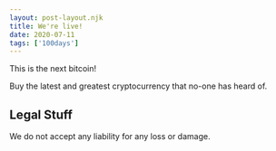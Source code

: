 ```yaml
---
layout: post-layout.njk 
title: We're live!
date: 2020-07-11
tags: ['100days']
---
```

<!-- Excerpt Start -->
This is the next bitcoin!
<!-- Excerpt End -->
Buy the latest and greatest cryptocurrency that no-one has heard of.
 
## Legal Stuff
We do not accept any liability for any loss or damage.